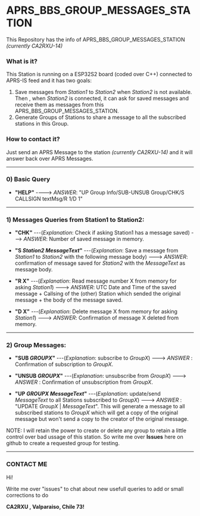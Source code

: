 # APRS_BBS_GROUP_MESSAGES_STATION

This Repository has the info of APRS_BBS_GROUP_MESSAGES_STATION *(currently CA2RXU-14)*

### What is it?
This Station is running on a ESP32S2 board (coded over C++) connected to APRS-IS feed and it has two goals:
1) Save messages from *Station1* to *Station2* when *Station2* is not available. Then , when *Station2* is connected, it can ask for saved messages and receive them as messages from this APRS_BBS_GROUP_MESSAGES_STATION.
2) Generate Groups of Stations to share a message to all the subscribed stations in this Group.

### How to contact it?
Just send an APRS Message to the station *(currently CA2RXU-14)* and it will answer back over APRS Messages.

-----

### 0) Basic Query
- **"HELP"** ----> *ANSWER*: "UP Group Info/SUB-UNSUB Group/CHK/S CALLSIGN textMsg/R 1/D 1"

-----

### 1) Messages Queries from Station1 to Station2:
- **"CHK"** ---(*Explanation*: Check if asking Station1 has a message saved) ---> *ANSWER*: Number of saved message in memory.

- **"S *Station2* *MessageText*"** ---(*Explanation*: Save a message from *Station1* to *Station2* with the following message body) ---> *ANSWER*: confirmation of message saved for *Station2* with the *MessageText* as message body.

- **"R X"** ---(*Explanation*: Read message number X from memory for asking *Station1*) ---> *ANSWER*: UTC Date and Time of the saved message  + Callsing of the (other) Station which sended the original message + the body of the message saved.

- **"D X"** ---(*Explanation*: Delete message X from memory for asking *Station1*) ---> *ANSWER*: Confirmation of message X deleted from memory.
  
-----

### 2) Group Messages:
- **"SUB *GROUPX*"** ---(*Explanation*: subscribe to *GroupX*) ---> *ANSWER* : Confirmation of subscription to *GroupX*.

- **"UNSUB *GROUPX*"** ---(*Explanation*: unsubscribe from *GroupX*) ---> *ANSWER* : Confirmation of unsubscription from *GroupX*.

- **"UP *GROUPX* *MessageText*"** ---(*Explanation*: update/send *MessageText* to all Stations subscribed to *GroupX*) ---> *ANSWER* : "UPDATE *GroupX* | *MessageText*". This will generate a message to all subscribed stations to *GroupX* which will get a copy of the original message but won't send a copy to the creator of the original message.

NOTE: I will retain the power to create or delete any group to retain a little control over bad ussage of this station. So write me over **Issues** here on github to create a requested group for testing.

-----
### CONTACT ME
Hi!

Write me over "issues" to chat about new usefull queries to add or small corrections to do

**CA2RXU , Valparaiso, Chile 73!**
